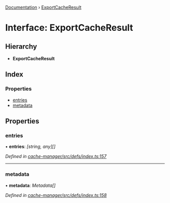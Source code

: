 [Documentation](../README.md) › [ExportCacheResult](exportcacheresult.md)

# Interface: ExportCacheResult

## Hierarchy

* **ExportCacheResult**

## Index

### Properties

* [entries](exportcacheresult.md#entries)
* [metadata](exportcacheresult.md#metadata)

## Properties

###  entries

• **entries**: *[string, any][]*

*Defined in [cache-manager/src/defs/index.ts:157](https://github.com/badbatch/graphql-box/blob/54b1681/packages/cache-manager/src/defs/index.ts#L157)*

___

###  metadata

• **metadata**: *Metadata[]*

*Defined in [cache-manager/src/defs/index.ts:158](https://github.com/badbatch/graphql-box/blob/54b1681/packages/cache-manager/src/defs/index.ts#L158)*
